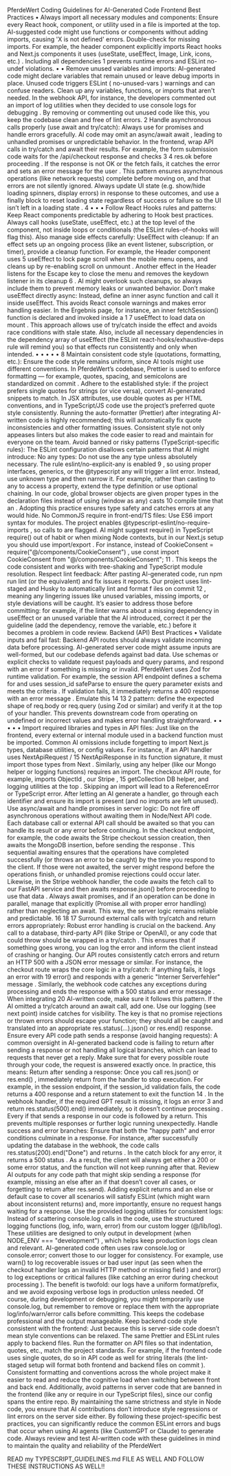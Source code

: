 PferdeWert Coding Guidelines for AI-Generated
 Code
 Frontend Best Practices
 • 
Always import all necessary modules and components: Ensure every React hook, component,
 or utility used in a file is imported at the top. AI-suggested code might use functions or
 components without adding imports, causing 
'X is not defined' errors. Double-check for
 missing imports. For example, the header component explicitly imports React hooks and Next.js
 components it uses (useState, useEffect, Image, Link, icons, etc.) . Including all dependencies
 1
 prevents runtime errors and ESLint 
no-undef violations.
 • 
• 
Remove unused variables and imports: AI-generated code might declare variables that remain
 unused or leave debug imports in place. Unused code triggers ESLint (
 no-unused-vars )
 warnings and can confuse readers. Clean up any variables, functions, or imports that aren't
 needed. In the webhook API, for instance, the developers commented out an import of log
 utilities when they decided to use console logs for debugging . By removing or commenting
 out unused code like this, you keep the codebase clean and free of lint errors.
 2
 Handle asynchronous calls properly (use await and try/catch): Always use 
for promises and handle errors gracefully. AI code may omit an 
async/await
 await , leading to unhandled
 promises or unpredictable behavior. In the frontend, wrap API calls in try/catch and await their
 results. For example, the form submission code waits for the 
/api/checkout response and
 checks 
3
 4
 res.ok before proceeding . If the response is not OK or the fetch fails, it catches the
 error and sets an error message for the user . This pattern ensures asynchronous operations
 (like network requests) complete before moving on, and that errors are not silently ignored.
 Always update UI state (e.g. show/hide loading spinners, display errors) in response to these
 outcomes, and use a 
finally block to reset loading state regardless of success or failure so
 the UI isn’t left in a loading state .
 4
 • 
• 
• 
Follow React Hooks rules and patterns: Keep React components predictable by adhering to
 Hook best practices. Always call hooks (useState, useEffect, etc.) at the top level of the
 component, not inside loops or conditionals (the ESLint rules-of-hooks will flag this). Also
 manage side effects carefully:
 UseEffect with cleanup: If an effect sets up an ongoing process (like an event listener, subscription,
 or timer), provide a cleanup function. For example, the Header component uses 
5
 useEffect to
 lock page scroll when the mobile menu opens, and cleans up by re-enabling scroll on unmount
 . Another effect in the Header listens for the Escape key to close the menu and removes the
 keydown listener in its cleanup
 6
 . AI might overlook such cleanups, so always include them to
 prevent memory leaks or unwanted behavior.
 Don’t make useEffect directly async: Instead, define an inner 
async function and call it inside
 useEffect. This avoids React console warnings and makes error handling easier. In the Ergebnis
 page, for instance, an inner 
fetchSession() function is declared and invoked inside a
 1
7
 useEffect to load data on mount . This approach allows use of try/catch inside the effect and
 avoids race conditions with stale state. Also, include all necessary dependencies in the
 dependency array of useEffect (the ESLint 
react-hooks/exhaustive-deps rule will remind
 you) so that effects run consistently and only when intended.
 • 
• 
• 
• 
• 
8
 Maintain consistent code style (quotations, formatting, etc.): Ensure the code style remains
 uniform, since AI tools might use different conventions. In PferdeWert’s codebase, Prettier is
 used to enforce formatting — for example, quotes, spacing, and semicolons are standardized on
 commit . Adhere to the established style: if the project prefers single quotes for strings (or
 vice versa), convert AI-generated snippets to match. In JSX attributes, use double quotes as per
 HTML conventions, and in TypeScript/JS code use the project’s preferred quote style consistently.
 Running the auto-formatter (Prettier) after integrating AI-written code is highly recommended;
 this will automatically fix quote inconsistencies and other formatting issues. Consistent style not
 only appeases linters but also makes the code easier to read and maintain for everyone on the
 team.
 Avoid banned or risky patterns (TypeScript-specific rules): The ESLint configuration disallows
 certain patterns that AI might introduce:
 No 
any types: Do not use the 
any type unless absolutely necessary. The rule 
eslint/no-explicit-any is enabled
 9
 , so using 
proper interfaces, generics, or the 
@typescript
any will trigger a lint error. Instead, use
 unknown type and then narrow it. For example, rather than
 casting to 
any to access a property, extend the type definition or use optional chaining. In our
 code, global browser objects are given proper types in the declaration files instead of using 
(window as any) casts
 10
 compile time that an 
. Adopting this practice ensures type safety and catches errors at
 any would hide.
 No CommonJS 
require in front-end/TS files: Use ES6 import syntax for modules. The project
 enables 
@typescript-eslint/no-require-imports , so calls to 
are flagged. AI might suggest 
require() in TypeScript
 require() out of habit or when mixing Node contexts, but in
 our Next.js setup you should use 
import/export . For instance, instead of 
CookieConsent = require("@/components/CookieConsent") , use 
const 
import 
CookieConsent from "@/components/CookieConsent";
 11
 . This keeps the code
 consistent and works with tree-shaking and TypeScript module resolution.
 Respect lint feedback: After pasting AI-generated code, run 
npm run lint (or the equivalent)
 and fix issues it reports. Our project uses lint-staged and Husky to automatically lint and format
 f
 iles on commit
 12
 , meaning any lingering issues like unused variables, missing imports, or
 style deviations will be caught. It’s easier to address those before committing: for example, if the
 linter warns about a missing dependency in useEffect or an unused variable that the AI
 introduced, correct it per the guideline (add the dependency, remove the variable, etc.) before it
 becomes a problem in code review.
 Backend (API) Best Practices
 • 
Validate inputs and fail fast: Backend API routes should always validate incoming data before
 processing. AI-generated server code might assume inputs are well-formed, but our codebase
 defends against bad data. Use schemas or explicit checks to validate request payloads and query
 params, and respond with an error if something is missing or invalid. PferdeWert uses Zod for
 runtime validation. For example, the session API endpoint defines a schema for 
and uses 
session_id
 safeParse to ensure the query parameter exists and meets the criteria . If
 validation fails, it immediately returns a 400 response with an error message . Emulate this
 14
 13
 2
pattern: define the expected shape of 
req.body or 
req.query (using Zod or similar) and
 verify it at the top of your handler. This prevents downstream code from operating on undefined
 or incorrect values and makes error handling straightforward.
 • 
• 
• 
• 
• 
Import required libraries and types in API files: Just like on the frontend, every external or
 internal module used in a backend function must be imported. Common AI omissions include
 forgetting to import Next.js types, database utilities, or config values. For instance, if an API
 handler uses 
NextApiRequest /
 15
 NextApiResponse in its function signature, it must import
 those types from Next . Similarly, using any helper (like our Mongo helper or logging
 functions) requires an import. The checkout API route, for example, imports 
ObjectId , our 
Stripe , 
15
 getCollection DB helper, and logging utilities at the top . Skipping an
 import will lead to a ReferenceError or TypeScript error. After letting an AI generate a handler, go
 through each identifier and ensure its import is present (and no imports are left unused).
 Use 
async/await and handle promises in server logic: Do not fire off asynchronous
 operations without awaiting them in Node/Next API code. Each database call or external API call
 should be awaited so that you can handle its result or any error before continuing. In the
 checkout endpoint, for example, the code awaits the Stripe checkout session creation, then
 awaits the MongoDB insertion, before sending the response . This sequential awaiting
 ensures that the operations have completed successfully (or throws an error to be caught) by the
 time you respond to the client. If those were not awaited, the server might respond before the
 operations finish, or unhandled promise rejections could occur later. Likewise, in the Stripe
 webhook handler, the code awaits the fetch call to our FastAPI service and then awaits
 response.json() before proceeding to use that data . Always await promises, and if an
 operation can be done in parallel, manage that explicitly (Promise.all with proper error handling)
 rather than neglecting an await. This way, the server logic remains reliable and predictable.
 16
 18
 17
 Surround external calls with try/catch and return errors appropriately: Robust error
 handling is crucial on the backend. Any call to a database, third-party API (like Stripe or OpenAI),
 or any code that could throw should be wrapped in a 
try/catch . This ensures that if
 something goes wrong, you can log the error and inform the client instead of crashing or
 hanging. Our API routes consistently catch errors and return an HTTP 500 with a JSON error
 message or similar. For instance, the checkout route wraps the core logic in a try/catch: if
 anything fails, it logs an error with 
19
 error() and responds with a generic "Interner
 Serverfehler" message . Similarly, the webhook code catches any exceptions during
 processing and ends the response with a 500 status and error message . When integrating
 20
 AI-written code, make sure it follows this pattern. If the AI omitted a try/catch around an 
await
 call, add one. Use our logging (see next point) inside catches for visibility. The key is that no
 promise rejections or thrown errors should escape your function; they should all be caught and
 translated into an appropriate 
res.status(...).json() or 
res.end() response.
 Ensure every API code path sends a response (avoid hanging requests): A common oversight
 in AI-generated backend code is failing to return after sending a response or not handling all
 logical branches, which can lead to requests that never get a reply. Make sure that for every
 possible route through your code, the request is answered exactly once. In practice, this means: 
Return after sending a response: Once you call 
res.json() or 
res.end() , immediately
 return from the handler to stop execution. For example, in the session endpoint, if the 
session_id validation fails, the code returns a 400 response and a 
return statement to exit
 the function
 14
 . In the webhook handler, if the required GPT result is missing, it logs an error
 3
and return res.status(500).end() immediately, so it doesn’t continue processing .
 Every if that sends a response in our code is followed by a return. This prevents multiple
 responses or further logic running unexpectedly. 
Handle success and error branches: Ensure that both the "happy path" and error conditions
 culminate in a response. For instance, after successfully updating the database in the webhook,
 the code calls res.status(200).end("Done") and returns . In the catch block for any
 error, it returns a 500 status . As a result, the client will always get either a 200 or some error
 status, and the function will not keep running after that. Review AI outputs for any code path
 that might skip sending a response (for example, missing an else after an if that doesn’t
 cover all cases, or forgetting to return after res.send). Adding explicit returns and an else
 or default case to cover all scenarios will satisfy ESLint (which might warn about inconsistent
 returns) and, more importantly, ensure no request hangs waiting for a response.
 Use the provided logging utilities for consistent logs: Instead of scattering console.log
 calls in the code, use the structured logging functions (log, info, warn, error) from our
 custom logger (@/lib/log). These utilities are designed to only output in development (when
 NODE_ENV === "development") , which helps keep production logs clean and
 relevant. AI-generated code often uses raw console.log or console.error; convert those
 to our logger for consistency. For example, use warn() to log recoverable issues or bad user
 input (as seen when the checkout handler logs an invalid HTTP method or missing field ) and
 error() to log exceptions or critical failures (like catching an error during checkout processing
 ). The benefit is twofold: our logs have a uniform format/prefix, and we avoid exposing
 verbose logs in production unless needed. Of course, during development or debugging, you
 might temporarily use console.log, but remember to remove or replace them with the
 appropriate log/info/warn/error calls before committing. This keeps the codebase
 professional and the output manageable.
 Keep backend code style consistent with the frontend: Just because this is server-side code
 doesn’t mean style conventions can be relaxed. The same Prettier and ESLint rules apply to
 backend files. Run the formatter on API files so that indentation, quotes, etc., match the project
 standards. For example, if the frontend code uses single quotes, do so in API code as well for
 string literals (the lint-staged setup will format both frontend and backend files on commit ).
 Consistent formatting and conventions across the whole project make it easier to read and
 reduce the cognitive load when switching between front and back end. Additionally, avoid
 patterns in server code that are banned in the frontend (like any or require in our
 TypeScript files), since our config spans the entire repo. By maintaining the same strictness and
 style in Node code, you ensure that AI contributions don’t introduce style regressions or lint
 errors on the server side either.
 By following these project-specific best practices, you can significantly reduce the common ESLint errors
 and bugs that occur when using AI agents (like CustomGPT or Claude) to generate code. Always review
 and test AI-written code with these guidelines in mind to maintain the quality and reliability of the
 PferdeWert 

 READ my TYPESCRIPT_GUIDELINES.md FILE AS WELL AND FOLLOW THESE INSTRUCTIONS AS WELL!!